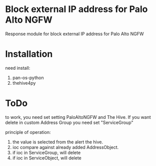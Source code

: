 # Block external IP address for Palo Alto NGFW

Response module for block external IP address for Palo Alto NGFW

# Installation

need install:
1. pan-os-python
2. thehive4py

# ToDo

to work, you need set setting PaloAltoNGFW and The Hive. If you want delete in custom Address Group you need set "ServiceGroup"

principle of operation:
1. the value is selected from the alert the hive.
2. ioc compare against already added AddressObject.
3. if ioc in ServiceGroup, will delete
4. if ioc in ServiceObject, will delete